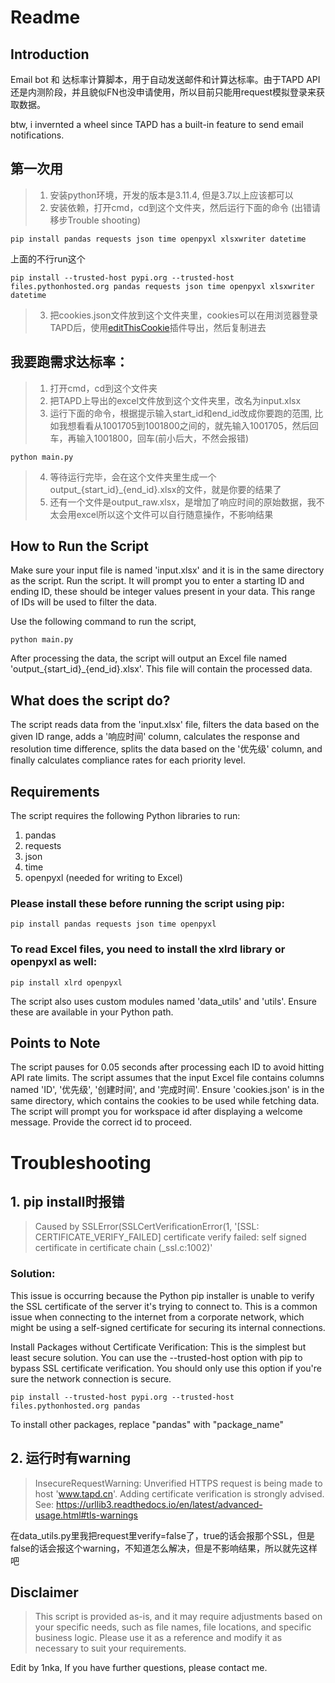# Readme

## Introduction

Email bot 和 达标率计算脚本，用于自动发送邮件和计算达标率。由于TAPD API还是内测阶段，并且貌似FN也没申请使用，所以目前只能用request模拟登录来获取数据。

btw, i invernted a wheel since TAPD has a built-in feature to send email notifications.

## 第一次用
> 1. 安装python环境，开发的版本是3.11.4, 但是3.7以上应该都可以
> 2. 安装依赖，打开cmd，cd到这个文件夹，然后运行下面的命令 (出错请移步Trouble shooting)
```
pip install pandas requests json time openpyxl xlsxwriter datetime
```
上面的不行run这个
```
pip install --trusted-host pypi.org --trusted-host files.pythonhosted.org pandas requests json time openpyxl xlsxwriter datetime
```
> 3. 把cookies.json文件放到这个文件夹里，cookies可以在用浏览器登录TAPD后，使用[editThisCookie](https://chrome.google.com/webstore/detail/editthiscookie/fngmhnnpilhplaeedifhccceomclgfbg)插件导出，然后复制进去


## 我要跑需求达标率：
> 1. 打开cmd，cd到这个文件夹
> 2. 把TAPD上导出的excel文件放到这个文件夹里，改名为input.xlsx
> 3. 运行下面的命令，根据提示输入start_id和end_id改成你要跑的范围, 比如我想看看从1001705到1001800之间的，就先输入1001705，然后回车，再输入1001800，回车(前小后大，不然会报错)
```
python main.py
```
> 4. 等待运行完毕，会在这个文件夹里生成一个output_{start_id}_{end_id}.xlsx的文件，就是你要的结果了
> 5. 还有一个文件是output_raw.xlsx，是增加了响应时间的原始数据，我不太会用excel所以这个文件可以自行随意操作，不影响结果



## How to Run the Script
Make sure your input file is named 'input.xlsx' and it is in the same directory as the script.
Run the script. It will prompt you to enter a starting ID and ending ID, these should be integer values present in your data. This range of IDs will be used to filter the data.

Use the following command to run the script, 

```
python main.py
```

After processing the data, the script will output an Excel file named 'output_{start_id}_{end_id}.xlsx'. This file will contain the processed data.



## What does the script do?
The script reads data from the 'input.xlsx' file, filters the data based on the given ID range, adds a '响应时间' column, calculates the response and resolution time difference, splits the data based on the '优先级' column, and finally calculates compliance rates for each priority level.



## Requirements
The script requires the following Python libraries to run:

1. pandas
2. requests
3. json
4. time
5. openpyxl (needed for writing to Excel)

### Please install these before running the script using pip:

```
pip install pandas requests json time openpyxl
```

### To read Excel files, you need to install the xlrd library or openpyxl as well:

```
pip install xlrd openpyxl
```

The script also uses custom modules named 'data_utils' and 'utils'. Ensure these are available in your Python path.


## Points to Note

The script pauses for 0.05 seconds after processing each ID to avoid hitting API rate limits.
The script assumes that the input Excel file contains columns named 'ID', '优先级', '创建时间', and '完成时间'.
Ensure 'cookies.json' is in the same directory, which contains the cookies to be used while fetching data.
The script will prompt you for workspace id after displaying a welcome message. Provide the correct id to proceed.



# Troubleshooting

## 1. pip install时报错
> Caused by SSLError(SSLCertVerificationError(1, '[SSL: CERTIFICATE_VERIFY_FAILED] certificate verify failed: self signed certificate in certificate chain (_ssl.c:1002)'

### Solution:
This issue is occurring because the Python pip installer is unable to verify the SSL certificate of the server it's trying to connect to. This is a common issue when connecting to the internet from a corporate network, which might be using a self-signed certificate for securing its internal connections.

Install Packages without Certificate Verification: This is the simplest but least secure solution. You can use the --trusted-host option with pip to bypass SSL certificate verification. You should only use this option if you're sure the network connection is secure.

```
pip install --trusted-host pypi.org --trusted-host files.pythonhosted.org pandas
```

To install other packages, replace "pandas" with "package_name"

## 2. 运行时有warning
> InsecureRequestWarning: Unverified HTTPS request is being made to host 'www.tapd.cn'. Adding certificate verification is strongly advised. See: https://urllib3.readthedocs.io/en/latest/advanced-usage.html#tls-warnings

在data_utils.py里我把request里verify=false了，true的话会报那个SSL，但是false的话会报这个warning，不知道怎么解决，但是不影响结果，所以就先这样吧


## Disclaimer

> This script is provided as-is, and it may require adjustments based on your specific needs, such as file names, file locations, and specific business logic. Please use it as a reference and modify it as necessary to suit your requirements.


Edit by 1nka, If you have further questions, please contact me.
